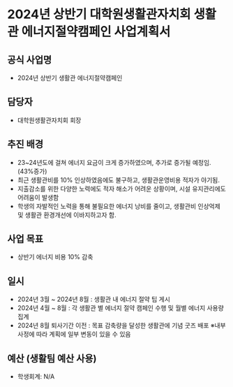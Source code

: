 2024년 상반기 대학원생활관자치회 생활관 에너지절약캠페인 사업계획서
===

## 공식 사업명
- 2024년 상반기 생활관 에너지절약캠페인

## 담당자
- 대학원생활관자치회 회장

## 추진 배경
- 23~24년도에 걸쳐 에너지 요금이 크게 증가하였으며, 추가로 증가될 예정임. (43%증가)
- 최근 생활관비를 10% 인상하였음에도 불구하고, 생활관운영비용 적자가 야기됨.
- 지출감소를 위한 다양한 노력에도 적자 해소가 어려운 상황이며, 시설 유지관리에도 어려움이 발생함
- 학생의 자발적인 노력을 통해 불필요한 에너지 낭비를 줄이고, 생활관비 인상억제 및 생활관 환경개선에 이바지하고자 함.

## 사업 목표
- 상반기 에너지 비용 10% 감축

## 일시
- 2024년 3월 ~ 2024년 8월 : 생활관 내 에너지 절약 팁 게시
- 2024년 4월 ~ 8월 : 각 생활관 별 에너지 절약 캠페인 수행 및 월별 에너지 사용량 집계 
- 2024년 8월 퇴사기간 이전 : 목표 감축량을 달성한 생활관에 기념 굿즈 배포
※내부 사정에 따라 계획에 일부 변동이 있을 수 있음

## 예산 (생활팀 예산 사용)
- 학생회계: N/A
